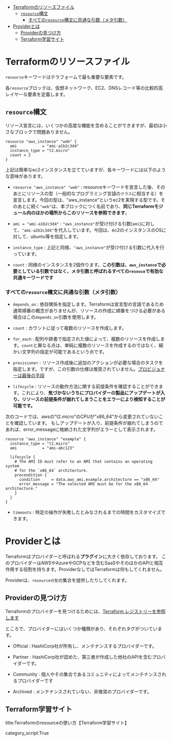 





- [Terraformのリソースファイル](#terraformのリソースファイル)
  - [`resource`構文](#resource構文)
    - [すべての`resource`構文に共通な引数（メタ引数）](#すべてのresource構文に共通な引数メタ引数)
- [Providerとは](#providerとは)
  - [Providerの見つけ方](#providerの見つけ方)
  - [Terraform学習サイト](#terraform学習サイト)



# Terraformのリソースファイル

`resource`キーワードはテラフォームで最も重要な要素です。

各`resource`ブロックは、仮想ネットワーク、EC2、DNSレコード等の比較的高レイヤーな要素を定義します。


## `resource`構文

リソース宣言には、いくつかの高度な機能を含めることができますが、最初は小さなブロックで問題ありません。

```t
resource "aws_instance" "web" {
  ami           = "ami-a1b2c3d4"
  instance_type = "t2.micro"
  count = 2
}
```

上記は簡単なec2インスタンスを立てていますが、各キーワードには以下のような意味があります。

- `resource "aws_instance" "web"` : resourceキーワードを宣言した後、そのあとにリソースの型（一般的なプログラミング言語の`クラス`に相当する）を宣言します。今回の型は、"aws_instance"というec2を実現する型です。そのあとに続く`"web"`は、本ブロックにつく名前であり、**同じTerraformモジュール内のほかの場所からこのリソースを参照できます**。

- `ami = "ami-a1b2c3d4"` : `"aws_instance"`が受け付ける引数(`ami`)に対して、`"ami-a2b2c3d4"`を代入しています。今回は、ec2のインスタンスのOSに対して、ubuntu等を指定します。

- `instance_type` : 上記と同様、`"aws_instance"`が受け付ける引数に代入を行っています。

- `count` : 同様のインスタンスを2個作ります。**この引数は、`aws_instance`で必要としている引数ではなく、メタ引数と呼ばれるすべての`resouce`で有効な共通キーワードです**


### すべての`resource`構文に共通な引数（メタ引数）


- `depends_on` : 依存関係を指定します。Terraformは宣言型の言語であるため通常順番の概念がありませんが、リソースの作成に順番をつける必要がある場合はこの`depends_on`引数を使用します。

- `count` : カウントに従って複数のリソースを作成します。

- `for_each` : 配列や辞書で指定された値によって、複数のリソースを作成します。`count`と異なる点は、単純に複数のリソースを作成するのではなく、細かい文字列の指定が可能であるという点です。

- `provisioner` : リソース作成後に追加のアクションが必要な場合のタスクを指定します。ですが、この引数の仕様は推奨されていません。[プロビジョナーは最後の手段](https://developer.hashicorp.com/terraform/language/resources/provisioners/syntax)

- `lifecycle` : リソースの動作方法に関する前提条件を確認することができます。これにより、**気づかないうちにプロバイダーの製品にアップデートが入り、リソースの前提条件が崩れてしまうことをエラーにより検知することが可能です。**

次のコードでは、awsの"t2.micro"のCPUが"x86_64"から変更されていないことを確認しています。
もしアップデートが入り、前提条件が崩れてしまうのであれば、error_messageに格納された文字列がエラーとして表示されます。

```t
resource "aws_instance" "example" {
  instance_type = "t2.micro"
  ami           = "ami-abc123"

  lifecycle {
    # The AMI ID must refer to an AMI that contains an operating system
    # for the `x86_64` architecture.
    precondition {
      condition     = data.aws_ami.example.architecture == "x86_64"
      error_message = "The selected AMI must be for the x86_64 architecture."
    }
  }
}
```

- `timeouts` : 特定の操作が失敗したとみなされるまでの時間をカスタマイズできます。






# Providerとは

Terraformはプロバイダーと呼ばれる**プラグイン**に大きく依存しております。
このプロバイダーはAWSやAzureやGCPなどを含むSaaSやそのほかのAPIと相互作用する役割を持ちます。ProviderなしではTerraformは何もしてくれません。

Providerは、`resourceの型`の集合を提供したりしてくれます。




## Providerの見つけ方

Terraformのプロバイダーを見つけるためには、[Terraform レジストリーを参照します](https://registry.terraform.io/browse/providers)

ところで、プロバイダーにはいくつか種類があり、それぞれタグがついています。

- Official : HashiCorp社が所有し、メンテナンスするプロバイダーです。

- Partner : HashiCorp社が認めた、第三者が作成した他社のAPIを含むプロバイダーです。

- Community : 個人やその集合であるコミュニティによってメンテナンスされるプロバイダーです

- Archived : メンテナンスされていない、非推奨のプロバイダーです。




## Terraform学習サイト

title:Terraformのresourceの使い方【Terraform学習サイト】






category_script:True